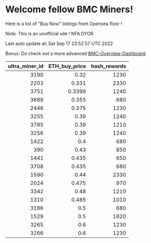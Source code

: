 # Welcome fellow BMC Miners!
Here is a list of "Buy Now" listings from Opensea floor !

Note: This is an unofficial site ! NFA DYOR

Last auto update at: Sat Sep 17 23:52:57 UTC 2022

Bonus: Do check out a more advanced [BMC-Overview-Dashboard](https://dune.com/defifunk/BMC-Overview-Dashboard)


|   ultra_miner_id |   ETH_buy_price |   hash_rewards |
|-----------------:|----------------:|---------------:|
|             3190 |          0.32   |           1230 |
|             2203 |          0.331  |           2330 |
|             3751 |          0.3399 |           1240 |
|             3689 |          0.355  |            680 |
|             2446 |          0.375  |           1230 |
|             3255 |          0.39   |           1240 |
|             3785 |          0.39   |           1210 |
|             3256 |          0.39   |           1240 |
|             1422 |          0.4    |            680 |
|              390 |          0.43   |            850 |
|             1441 |          0.435  |            650 |
|             3708 |          0.435  |            680 |
|             1590 |          0.44   |           2330 |
|             2024 |          0.475  |            970 |
|             3342 |          0.48   |           1210 |
|             1310 |          0.485  |           1010 |
|             3186 |          0.5    |            680 |
|             1529 |          0.5    |           1820 |
|             3265 |          0.6    |           1230 |
|             3266 |          0.6    |           1230 |